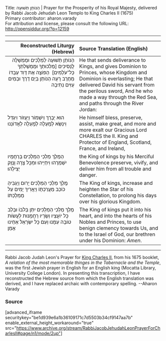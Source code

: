 <html>
<head></head>
<body>
Title: הַנּוֹתֵן תְּשׁוּעָה | Prayer for the Prosperity of his Royal Majesty, delivered by Rabbi Jacob Jehudah Leon Templo to King Charles II (1675)<br />
Primary contributor: aharon.varady<br />
For attribution and license, please consult the following URL: <a href="http://opensiddur.org/?p=12159">http://opensiddur.org/?p=12159</a>
<p />
<hr />

<table style="margin-left: auto;margin-right: auto;" class="draggable">
<thead><tr><th id="x" style="text-align: right;">Reconstructed Liturgy (Hebrew)</th><th style="text-align: left;">Source Translation (English)</th></tr></thead>
<tbody>
<tr><td style="vertical-align:top;" width="46%">
<div class="liturgy" style="text-align: right;"><span lang="he">
הַנּוֹתֵן תְּשׁוּעָה לַמְּלָכִים
וּמֶמְשָׁלָה לֲנְּסִיכִים
[מַלְכוּתְךָ וּמֶמְשֶׁלְתְּךָ כָּל־עֹלָמִים]&nbsp;
הַפּוֹצֶה אֶת דָּוִד עַבְדּוֹ מֵחֶרֶב רָעָה 
הַנּוֹתֵן בַּיַם דֶרֶךְ 
וּבְמַיִם עַזִּים נְתִיבָה 
</span></div></td>
 
<td style="vertical-align:top;">
<div class="english">
He that sends deliverance to Kings, 
and gives Dominion to Princes, 
whose Kingdom and Dominion is everlasting; 
He that delivered David his servant from the perilous sword, 
And he who made a way through the Red Sea, 
and paths through the River Jordan: 
</div></td></tr>


<tr><td style="vertical-align:top;">
<div class="liturgy"><span lang="he">
הוּא יְבָרֵךְ וְיִשְׁמוֹר וְיַעֲזוֹר וִיגַדֵּל 
וִינַשֵּׂא לְמַֽעְלָה לְמַֽעְלָה לַאֲדוֹנֵנוּ 
</span></div></td>
 
<td style="vertical-align:top;">
<div class="english">
He himself bless, preserve, assist, make great, 
and more and more exalt our Gracious Lord
CHARLES the II. 
King and Protector of England, Scotland, France, and Ireland, 
</div></td></tr>


<tr><td style="vertical-align:top;">
<div class="liturgy"><span lang="he">
הַמֶּלֶךְ מַלְכֵי הַמְלָכִים 
בְּרַחֲמָיו 
יִשְׁמְרֶהוּ וִיחַיֵיהוּ וּמִכָּל צָרָה וָנֶזֶק יַצִילֵהוּ׃ 
</span></div></td>
 
<td style="vertical-align:top;">
<div class="english">
the King of kings 
by his Merciful Benevolence 
preserve, vivify, and deliver him from all trouble and danger. 
</div></td></tr>


<tr><td style="vertical-align:top;">
<div class="liturgy"><span lang="he">
מֶֽלֶךְ מַלְכֵי הַמְלָכִים 
יָרִוּם וְיַגְבִּיהַ כּוֹכַב מַעֲרַכְתָּוֹ 
וְיַאֲרִיךְ יָמִים עַל מַמְלָכְתּוֹ׃ 
</span></div></td>
 
<td style="vertical-align:top;">
<div class="english">
The King of kings, 
increase and heighten the Star of his Constellation, 
to prolong his days over his glorious Kingdom. 
</div></td></tr>


<tr><td style="vertical-align:top;">
<div class="liturgy"><span lang="he">
מֶלֶךְ מַלְכֵי הַמְלָכִים 
יִתֵּן בְּלבּוֹ 
וּבְּלֵב כָּל יוֹעֲצַיו וְשָׂרָיו 
רַחֲמָנוּת לַעֲשׂוֹת טוֹבָה עִמָּנוּ 
וְעִם כָּל יִשְּׂרָאֵל אַחֵינוּ 
אָמֵן׃
</span></div></td>
 
<td style="vertical-align:top;">
<div class="english">
The King of kings 
put it into his heart, 
and into the hearts of his Nobles and Princes, 
to use benign clemency towards Us, 
and to the Israel of God, our brethren under his Dominion: 
<em>Amen</em>.
</div>
</td></tr></tbody></table>

<hr />

Rabbi Jacob Judah Leon's Prayer for <a href="https://en.wikipedia.org/wiki/Charles_II_of_England">King Charles II</a>, from his 1675 booklet, <em>A relation of the most memorable thinges in the Tabernacle and the Temple</em>, was the first Jewish prayer in English for an English king (Mocatta Library, University College London). In presenting this transcription, I have reconstructed the Hebrew source from which the English translation was derived, and I have replaced archaic with contemporary spelling. --Aharon Varady

<h3>Source</h3>

[advanced_iframe securitykey="be1d939e6a1b36109171c7d5503b34cf9147aa7b" enable_external_height_workaround="true" src="https://www.archive.org/stream/RabbiJacobJehudahLeonPrayerForCharlesII#page/n1/mode/2up"]

&nbsp;
</body>
</html>